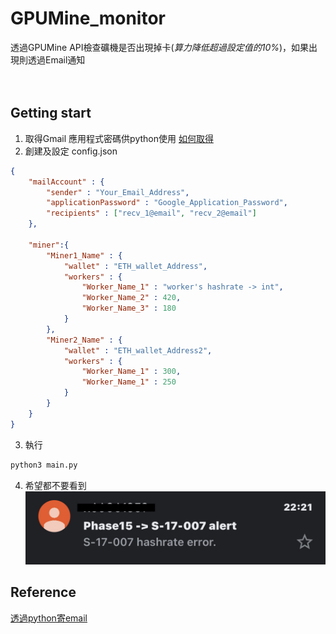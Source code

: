 # GPUMine_monitor

透過GPUMine API檢查礦機是否出現掉卡(*算力降低超過設定值的10%*)，如果出現則透過Email通知
<br>
<br>
<br>
## Getting start
1. 取得Gmail 應用程式密碼供python使用 [如何取得](https://support.google.com/accounts/answer/185833)
2. 創建及設定 config.json

```json
{
    "mailAccount" : {
        "sender" : "Your_Email_Address",
        "applicationPassword" : "Google_Application_Password",
        "recipients" : ["recv_1@email", "recv_2@email"]
    },

    "miner":{
        "Miner1_Name" : {
            "wallet" : "ETH_wallet_Address",
            "workers" : {
                "Worker_Name_1" : "worker's hashrate -> int",
                "Worker_Name_2" : 420,
                "Worker_Name_3" : 180 
            }
        },
        "Miner2_Name" : {
            "wallet" : "ETH_wallet_Address2",
            "workers" : {
                "Worker_Name_1" : 300,
                "Worker_Name_1" : 250
            }
        }
    }
}
```

3. 執行
```bash
python3 main.py
```

4. 希望都不要看到
![Email alert](images/email.jpg)



## Reference
[透過python寄email](https://www.learncodewithmike.com/2020/02/python-email.html)